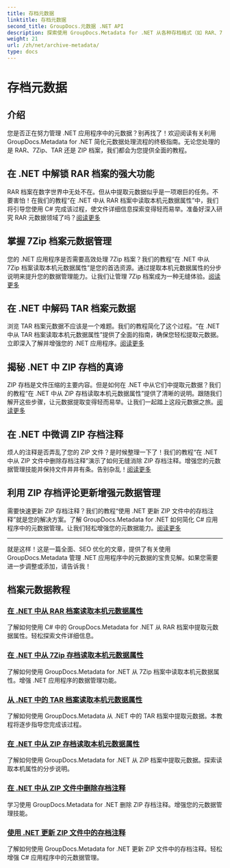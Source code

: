 ```yaml
---
title: 存档元数据
linktitle: 存档元数据
second_title: GroupDocs.元数据 .NET API
description: 探索使用 GroupDocs.Metadata for .NET 从各种存档格式（如 RAR、7Zip、TAR 和 ZIP）中提取和管理元数据属性的教程。
weight: 21
url: /zh/net/archive-metadata/
type: docs
---
```

# 存档元数据


## 介绍

您是否正在努力管理 .NET 应用程序中的元数据？别再找了！欢迎阅读有关利用 GroupDocs.Metadata for .NET 简化元数据处理流程的终极指南。无论您处理的是 RAR、7Zip、TAR 还是 ZIP 档案，我们都会为您提供全面的教程。

## 在 .NET 中解锁 RAR 档案的强大功能

RAR 档案在数字世界中无处不在。但从中提取元数据似乎是一项艰巨的任务。不要害怕！在我们的教程“在 .NET 中从 RAR 档案中读取本机元数据属性”中，我们将引导您使用 C# 完成该过程，使文件详细信息探索变得轻而易举。准备好深入研究 RAR 元数据领域了吗？[阅读更多](./read-native-metadata-rar-archives/)

## 掌握 7Zip 档案元数据管理

您的 .NET 应用程序是否需要高效处理 7Zip 档案？我们的教程“在 .NET 中从 7Zip 档案读取本机元数据属性”是您的首选资源。通过提取本机元数据属性的分步说明来提升您的数据管理能力。让我们让管理 7Zip 档案成为一种无缝体验。[阅读更多](./read-native-metadata-7zip-archives/)

## 在 .NET 中解码 TAR 档案元数据

浏览 TAR 档案元数据不应该是一个难题。我们的教程简化了这个过程。“在 .NET 中从 TAR 档案读取本机元数据属性”提供了全面的指南，确保您轻松提取元数据。立即深入了解并增强您的 .NET 应用程序。[阅读更多](./read-native-metadata-tar-archives/)

## 揭秘 .NET 中 ZIP 存档的真谛

ZIP 存档是文件压缩的主要内容。但是如何在 .NET 中从它们中提取元数据？我们的教程“在 .NET 中从 ZIP 存档读取本机元数据属性”提供了清晰的说明。跟随我们解开这些步骤，让元数据提取变得轻而易举。让我们一起踏上这段元数据之旅。[阅读更多](./read-native-metadata-zip-archives/)

## 在 .NET 中微调 ZIP 存档注释

烦人的注释是否弄乱了您的 ZIP 文件？是时候整理一下了！我们的教程“在 .NET 中从 ZIP 文件中删除存档注释”演示了如何无缝消除 ZIP 存档注释。增强您的元数据管理技能并保持文件井井有条。告别杂乱！[阅读更多](./remove-archive-comment-zip-files/)

## 利用 ZIP 存档评论更新增强元数据管理

需要快速更新 ZIP 存档注释？我们的教程“使用 .NET 更新 ZIP 文件中的存档注释”就是您的解决方案。了解 GroupDocs.Metadata for .NET 如何简化 C# 应用程序中的元数据管理。让我们轻松增强您的元数据能力。[阅读更多](./update-archive-comment-zip-files/)

---

就是这样！这是一篇全面、SEO 优化的文章，提供了有关使用 GroupDocs.Metadata 管理 .NET 应用程序中的元数据的宝贵见解。如果您需要进一步调整或添加，请告诉我！
## 档案元数据教程
### [在 .NET 中从 RAR 档案读取本机元数据属性](./read-native-metadata-rar-archives/)
了解如何使用 C# 中的 GroupDocs.Metadata for .NET 从 RAR 档案中提取元数据属性。轻松探索文件详细信息。
### [在 .NET 中从 7Zip 存档读取本机元数据属性](./read-native-metadata-7zip-archives/)
了解如何使用 GroupDocs.Metadata for .NET 从 7Zip 档案中读取本机元数据属性。增强 .NET 应用程序的数据管理功能。
### [从 .NET 中的 TAR 档案读取本机元数据属性](./read-native-metadata-tar-archives/)
了解如何使用 GroupDocs.Metadata 从 .NET 中的 TAR 档案中提取元数据。本教程将逐步指导您完成该过程。
### [在 .NET 中从 ZIP 存档读取本机元数据属性](./read-native-metadata-zip-archives/)
了解如何使用 GroupDocs.Metadata for .NET 从 ZIP 档案中提取元数据。探索读取本机属性的分步说明。
### [在 .NET 中从 ZIP 文件中删除存档注释](./remove-archive-comment-zip-files/)
学习使用 GroupDocs.Metadata for .NET 删除 ZIP 存档注释。增强您的元数据管理技能。
### [使用 .NET 更新 ZIP 文件中的存档注释](./update-archive-comment-zip-files/)
了解如何使用 GroupDocs.Metadata for .NET 更新 ZIP 文件中的存档注释。轻松增强 C# 应用程序中的元数据管理。